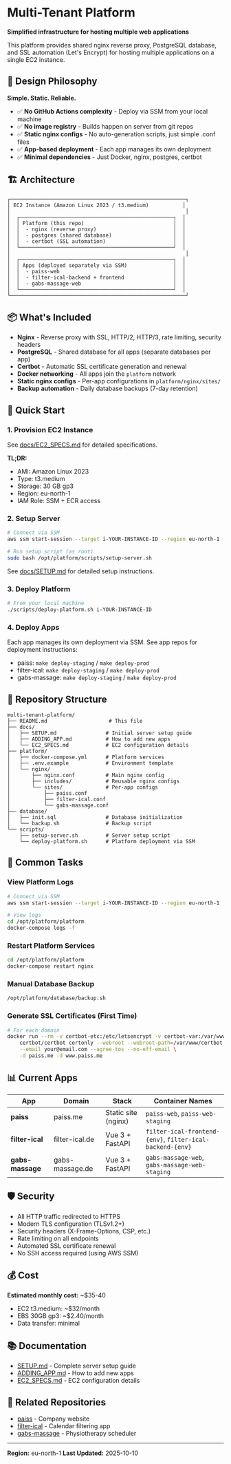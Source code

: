 # Multi-Tenant Platform

**Simplified infrastructure for hosting multiple web applications**

This platform provides shared nginx reverse proxy, PostgreSQL database, and SSL automation (Let's Encrypt) for hosting multiple applications on a single EC2 instance.

## 🎯 Design Philosophy

**Simple. Static. Reliable.**

- ✅ **No GitHub Actions complexity** - Deploy via SSM from your local machine
- ✅ **No image registry** - Builds happen on server from git repos
- ✅ **Static nginx configs** - No auto-generation scripts, just simple .conf files
- ✅ **App-based deployment** - Each app manages its own deployment
- ✅ **Minimal dependencies** - Just Docker, nginx, postgres, certbot

## 🏗️ Architecture

```
┌─────────────────────────────────────────────────────────┐
│ EC2 Instance (Amazon Linux 2023 / t3.medium)           │
│                                                         │
│  ┌──────────────────────────────────────────────────┐  │
│  │ Platform (this repo)                             │  │
│  │  - nginx (reverse proxy)                         │  │
│  │  - postgres (shared database)                    │  │
│  │  - certbot (SSL automation)                      │  │
│  └──────────────────────────────────────────────────┘  │
│                                                         │
│  ┌──────────────────────────────────────────────────┐  │
│  │ Apps (deployed separately via SSM)               │  │
│  │  - paiss-web                                     │  │
│  │  - filter-ical-backend + frontend                │  │
│  │  - gabs-massage-web                              │  │
│  └──────────────────────────────────────────────────┘  │
└─────────────────────────────────────────────────────────┘
```

## 📦 What's Included

- **Nginx** - Reverse proxy with SSL, HTTP/2, HTTP/3, rate limiting, security headers
- **PostgreSQL** - Shared database for all apps (separate databases per app)
- **Certbot** - Automatic SSL certificate generation and renewal
- **Docker networking** - All apps join the `platform` network
- **Static nginx configs** - Per-app configurations in `platform/nginx/sites/`
- **Backup automation** - Daily database backups (7-day retention)

## 🚀 Quick Start

### 1. Provision EC2 Instance

See [docs/EC2_SPECS.md](docs/EC2_SPECS.md) for detailed specifications.

**TL;DR:**
- AMI: Amazon Linux 2023
- Type: t3.medium
- Storage: 30 GB gp3
- Region: eu-north-1
- IAM Role: SSM + ECR access

### 2. Setup Server

```bash
# Connect via SSM
aws ssm start-session --target i-YOUR-INSTANCE-ID --region eu-north-1

# Run setup script (as root)
sudo bash /opt/platform/scripts/setup-server.sh
```

See [docs/SETUP.md](docs/SETUP.md) for detailed setup instructions.

### 3. Deploy Platform

```bash
# From your local machine
./scripts/deploy-platform.sh i-YOUR-INSTANCE-ID
```

### 4. Deploy Apps

Each app manages its own deployment via SSM. See app repos for deployment instructions:
- paiss: `make deploy-staging` / `make deploy-prod`
- filter-ical: `make deploy-staging` / `make deploy-prod`
- gabs-massage: `make deploy-staging` / `make deploy-prod`

## 📁 Repository Structure

```
multi-tenant-platform/
├── README.md                    # This file
├── docs/
│   ├── SETUP.md                # Initial server setup guide
│   ├── ADDING_APP.md           # How to add new apps
│   └── EC2_SPECS.md            # EC2 configuration details
├── platform/
│   ├── docker-compose.yml      # Platform services
│   ├── .env.example            # Environment template
│   └── nginx/
│       ├── nginx.conf          # Main nginx config
│       ├── includes/           # Reusable nginx configs
│       └── sites/              # Per-app configs
│           ├── paiss.conf
│           ├── filter-ical.conf
│           └── gabs-massage.conf
├── database/
│   ├── init.sql                # Database initialization
│   └── backup.sh               # Backup script
└── scripts/
    ├── setup-server.sh         # Server setup script
    └── deploy-platform.sh      # Platform deployment via SSM
```

## 🔧 Common Tasks

### View Platform Logs

```bash
# Connect via SSM
aws ssm start-session --target i-YOUR-INSTANCE-ID --region eu-north-1

# View logs
cd /opt/platform/platform
docker-compose logs -f
```

### Restart Platform Services

```bash
cd /opt/platform/platform
docker-compose restart nginx
```

### Manual Database Backup

```bash
/opt/platform/database/backup.sh
```

### Generate SSL Certificates (First Time)

```bash
# For each domain
docker run --rm -v certbot-etc:/etc/letsencrypt -v certbot-var:/var/www/certbot \
    certbot/certbot certonly --webroot --webroot-path=/var/www/certbot \
    --email your@email.com --agree-tos --no-eff-email \
    -d paiss.me -d www.paiss.me
```

## 📊 Current Apps

| App | Domain | Stack | Container Names |
|-----|--------|-------|----------------|
| **paiss** | paiss.me | Static site (nginx) | `paiss-web`, `paiss-web-staging` |
| **filter-ical** | filter-ical.de | Vue 3 + FastAPI | `filter-ical-frontend-{env}`, `filter-ical-backend-{env}` |
| **gabs-massage** | gabs-massage.de | Vue 3 + FastAPI | `gabs-massage-web`, `gabs-massage-web-staging` |

## 🛡️ Security

- All HTTP traffic redirected to HTTPS
- Modern TLS configuration (TLSv1.2+)
- Security headers (X-Frame-Options, CSP, etc.)
- Rate limiting on all endpoints
- Automated SSL certificate renewal
- No SSH access required (using AWS SSM)

## 💰 Cost

**Estimated monthly cost:** ~$35-40
- EC2 t3.medium: ~$32/month
- EBS 30GB gp3: ~$2.40/month
- Data transfer: minimal

## 📚 Documentation

- [SETUP.md](docs/SETUP.md) - Complete server setup guide
- [ADDING_APP.md](docs/ADDING_APP.md) - How to add new apps
- [EC2_SPECS.md](docs/EC2_SPECS.md) - EC2 configuration details

## 🔗 Related Repositories

- [paiss](https://github.com/duersjefen/paiss) - Company website
- [filter-ical](https://github.com/duersjefen/filter-ical) - Calendar filtering app
- [gabs-massage](https://github.com/duersjefen/physiotherapy-scheduler) - Physiotherapy scheduler

---

**Region:** eu-north-1
**Last Updated:** 2025-10-10
